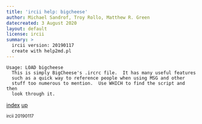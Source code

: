 ```yaml
---
title: 'ircii help: bigcheese'
author: Michael Sandrof, Troy Rollo, Matthew R. Green
datecreated: 3 August 2020
layout: default
license: ircii
summary: >
  ircii version: 20190117
  create with help2md.pl
---
```

```
Usage: LOAD bigcheese
  This is simply BigCheese's .ircrc file.  It has many useful features
  such as a quick way to reference people when using MSG and other
  stuff too numerous to mention.  Use WHICH to find the script and then
  look through it.
```

[index](index.html)
[up](..)

<small> ircii 20190117 </small>
